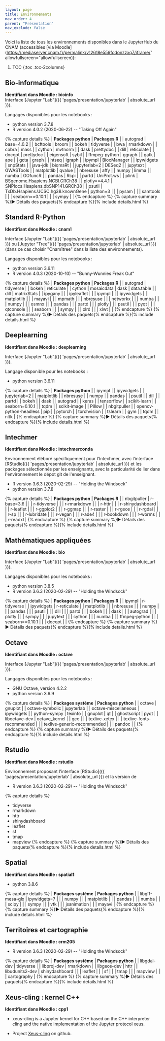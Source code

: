 ```yaml
---
layout: page
title: Environnements
nav_order: 4
parent: "Présentation"
nav_exclude: false
---
```


Voici la liste de tous les environnements disponibles dans le JupyterHub du CNAM (accessibles [via Moodle](https://mediaserver.cnam.fr/permalink/v12618e559fcdonzzxq7/iframe/" allowfullscreen="allowfullscreen)):

1. TOC
{:toc .toc-2columns}

## Bio-informatique
**Identifiant dans Moodle : bioinfo**  
Interface [Jupyter "Lab"]({{ 'pages/presentation/jupyterlab' | absolute_url }}).

Langages disponibles pour les notebooks :

- python version 3.7.8
- R version 4.0.2 (2020-06-22) -- "Taking Off Again"

{% capture details %}
| **Packages python** | **Packages R** |
| autograd | base=4.0.2 |
| bcftools | broom |
| bokeh | tidyverse |
| bwa | rmarkdown |
| cobra | mass |
| cython | mvtnorm |
| dask | prettydoc |
| dill | reticulate |
| docopt | prettydoc |
| eigensoft | sybil |
| ffmpeg-python | ggraph |
| gatk | ape |
| gcta | graph |
| htseq | igraph |
| ipympl | BiocManager |
| ipywidgets | snpStats |
| java-jdk | biomaRt |
| jupyterlab=2 | DESeq2 |
| jupytext | GWASTools |
| matplotlib | qvalue |
| nbresuse | affy |
| numpy | limma |
| numba | GOfuncR |
| pandas | Rcpi |
| partd | UniProt.ws |
| plink | BSgenome.Hsapiens.NCBI.GRCh38 |
| plotly==4.4.1 | SNPlocs.Hsapiens.dbSNP141.GRCh38 |
| psutil | TxDb.Hsapiens.UCSC.hg38.knownGene
| python=3 |  |
| pysam |  |
| samtools |  |
| seaborn==0.10.1 |  |
| sympy |  |
{% endcapture %}
{% capture summary %}&#x25BA; Détails des paquets{% endcapture %}{% include details.html %}

## Standard R-Python
**Identifiant dans Moodle : cnam1**  

Interface [Jupyter "Lab"]({{ 'pages/presentation/jupyterlab' | absolute_url }}) ou [Jupyter "Tree"]({{ 'pages/presentation/jupyterlab' | absolute_url }}) (dans ce cas choisir "Cnam1tree" dans la liste des environnements).

Langages disponibles pour les notebooks :

- python version 3.6.11
- R version 4.0.3 (2020-10-10) -- "Bunny-Wunnies Freak Out"

{% capture details %}
| **Packages python** | **Packages R** |
| autograd | tidyverse |
| bokeh | reticulate |
| cython | mosaicdata
| dask | data.table |
| dill | matrixStats |
| ipygany |  |
| ipyleaflet |  |
| ipympl |  |
| ipywidgets |
| matplotlib |  |
| mayavi |  |
| mpmath |  |
| nbresuse |  |
| networkx |  |
| numba |  |
| numpy |  |
| osmnx |  |
| pandas |  |
| partd |  |
| plotly |  |
| psutil |  |
| pyqt |  |
| qtconsole |  |
| seaborn |  |
| sympy |  |
| xlrd |  |
| xlwt |  |
{% endcapture %}
{% capture summary %}&#x25BA; Détails des paquets{% endcapture %}{% include details.html %}

## Deeplearning
**Identifiant dans Moodle : deeplearning** 

Interface [Jupyter "Lab"]({{ 'pages/presentation/jupyterlab' | absolute_url }}).

Langage disponible pour les notebooks :

- python version 3.6.11

{% capture details %}
| **Packages python** |
| ipympl |
| ipywidgets |
| jupyterlab=2 |
| matplotlib |
| nbresuse |
| numpy |
| pandas |
| psutil |
| dill |
| partd |
| bokeh |
| dask |
| autograd |
| keras |
| tensorflow |
| scikit-learn |
| seaborn=0.10.1 |
| tqdm |
| scikit-image |
| Pillow |
| nbgitpuller |
| opencv-python-headless
| pip |
| pytorch |
| torchvision |
| tslearn |
| gym |
| tqdm |
| nltk |
{% endcapture %}
{% capture summary %}&#x25BA; Détails des paquets{% endcapture %}{% include details.html %}

## Intechmer
**Identifiant dans Moodle : intechmerconda**  

Environnement éléboré spécifiquement pour l'Intechmer, avec l'interface [RStudio]({{ 'pages/presentation/jupyterlab' | absolute_url }}) et les packages sélectionnés par les enseignants, avec la particularité de lier dans l'environnement le dépot git de l'enseignant.

- R version 3.6.3 (2020-02-29) -- "Holding the Windsock"
- python version 3.7.8

{% capture details %}
| **Packages python** | **Packages R** |
| nbgitpuller | r-base=3.6 |
|  | r-tidyverse |
|  | r-rmarkdown |
|  | r-httr |
|  | r-shinydashboard |
|  | r-leaflet |
|  | r-ggplot2 |
|  | r-ggmap |
|  | r-raster |
|  | r-rgeos |
|  | r-rgdal |
|  | r-sp |
|  | r-lubridate |
|  | r-vegan |
|  | r-ade4 |
|  | r-bookdown |
|  | r-worms |
|  | r-readxl |
{% endcapture %}
{% capture summary %}&#x25BA; Détails des paquets{% endcapture %}{% include details.html %}

## Mathématiques appliquées
**Identifiant dans Moodle : bio** 

Interface [Jupyter "Lab"]({{ 'pages/presentation/jupyterlab' | absolute_url }}).

Langages disponibles pour les notebooks :

- python version 3.8.5
- R version 3.6.3 (2020-02-29) -- "Holding the Windsock"

{% capture details %}
| **Packages python** | **Packages R** |
| ipympl | r-tidyverse |
| ipywidgets | r-reticulate |
| matplotlib |  |
| nbresuse |  |
| numpy |  |
| pandas |  |
| psutil |  |
| dill |  |
| partd |  |
| bokeh |  |
| dask |  |
| autograd |  |
| plotly |  |
| sympy |  |
| jupytext |  |
| cython |  |
| numba |  |
| ffmpeg-python |  |
| seaborn==0.10.1 |  |
| docopt |  |
{% endcapture %}
{% capture summary %}&#x25BA; Détails des paquets{% endcapture %}{% include details.html %}

## Octave
**Identifiant dans Moodle : octave** 

Interface [Jupyter "Lab"]({{ 'pages/presentation/jupyterlab' | absolute_url }}).

Langages disponibles pour les notebooks :

- GNU Octave, version 4.2.2
- python version 3.6.9

{% capture details %}
| **Packages système** | **Packages python** |
| octave | gnuplot |
| octave-symbolic | jupyterlab |
| octave-miscellaneous | ipywidgets |
| python-sympy | texinfo |
| gnuplot | qt |
| ghostscript | pyqt |
| liboctave-dev | octave_kernel |
| gcc |  |
| texlive-xetex | |
| texlive-fonts-recommended |  |
| texlive-generic-recommended |  |
| pandoc |  |
{% endcapture %}
{% capture summary %}&#x25BA; Détails des paquets{% endcapture %}{% include details.html %}

## Rstudio
**Identifiant dans Moodle : rstudio** 

Environnement proposant l'interface [RStudio]({{ 'pages/presentation/jupyterlab' | absolute_url }}) et la version de

- R version 3.6.3 (2020-02-29) -- "Holding the Windsock"

{% capture details %}
* tidyverse
* rmarkdown
* httr
* shinydashboard
* leaflet
* sf
* tmap
* mapview
{% endcapture %}
{% capture summary %}&#x25BA; Détails des paquets{% endcapture %}{% include details.html %}

## Spatial
**Identifiant dans Moodle : spatial1** 

- python 3.8.6

{% capture details %}
| **Packages système** | **Packages python** |
| libgl1-mesa-glx | ipywidgets=7 |
|  | numpy |
|  | matplotlib |
|  | pandas |
|  | numba |
|  | scipy |
|  | sympy |
|  | vtk |
|  | jsanimation |
|  | mayavi |
{% endcapture %}
{% capture summary %}&#x25BA; Détails des paquets{% endcapture %}{% include details.html %}

## Territoires et cartographie
**Identifiant dans Moodle : crm205** 
- R version 3.6.3 (2020-02-29) -- "Holding the Windsock"

{% capture details %}
| **Packages système** | **Packages python** |
| libgdal-dev | tidyverse |
| libproj-dev | rmarkdown |
| libgeos-dev | httr |
| libudunits2-dev | shinydashboard |
|  | leaflet |
|  | sf |
|  | tmap |
|  | mapview |
|  | cartography |
{% endcapture %}
{% capture summary %}&#x25BA; Détails des paquets{% endcapture %}{% include details.html %}


## Xeus-cling : kernel C++
**Identifiant dans Moodle : cpp1** 

- xeus-cling is a Jupyter kernel for C++ based on the C++ interpreter cling and the native implementation of the Jupyter protocol xeus. 

- Project [Xeus-cling](https://github.com/jupyter-xeus/xeus-cling) on github.

